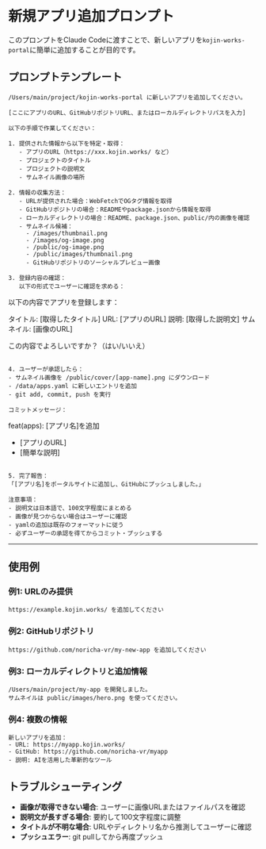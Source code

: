 # 新規アプリ追加プロンプト

このプロンプトをClaude Codeに渡すことで、新しいアプリを`kojin-works-portal`に簡単に追加することが目的です。

## プロンプトテンプレート

```
/Users/main/project/kojin-works-portal に新しいアプリを追加してください。

[ここにアプリのURL、GitHubリポジトリURL、またはローカルディレクトリパスを入力]

以下の手順で作業してください：

1. 提供された情報から以下を特定・取得：
   - アプリのURL（https://xxx.kojin.works/ など）
   - プロジェクトのタイトル
   - プロジェクトの説明文
   - サムネイル画像の場所

2. 情報の収集方法：
   - URLが提供された場合：WebFetchでOGタグ情報を取得
   - GitHubリポジトリの場合：READMEやpackage.jsonから情報を取得
   - ローカルディレクトリの場合：README、package.json、public/内の画像を確認
   - サムネイル候補：
     - /images/thumbnail.png
     - /images/og-image.png
     - /public/og-image.png
     - /public/images/thumbnail.png
     - GitHubリポジトリのソーシャルプレビュー画像

3. 登録内容の確認：
   以下の形式でユーザーに確認を求める：
   ```
   以下の内容でアプリを登録します：
   
   タイトル: [取得したタイトル]
   URL: [アプリのURL]
   説明: [取得した説明文]
   サムネイル: [画像のURL]
   
   この内容でよろしいですか？（はい/いいえ）
   ```

4. ユーザーが承認したら：
   - サムネイル画像を /public/cover/[app-name].png にダウンロード
   - /data/apps.yaml に新しいエントリを追加
   - git add, commit, push を実行
   
   コミットメッセージ：
   ```
   feat(apps): [アプリ名]を追加
   
   - [アプリのURL]
   - [簡単な説明]
   ```

5. 完了報告：
   「[アプリ名]をポータルサイトに追加し、GitHubにプッシュしました。」

注意事項：
- 説明文は日本語で、100文字程度にまとめる
- 画像が見つからない場合はユーザーに確認
- yamlの追加は既存のフォーマットに従う
- 必ずユーザーの承認を得てからコミット・プッシュする
```

---

## 使用例

### 例1: URLのみ提供
```
https://example.kojin.works/ を追加してください
```

### 例2: GitHubリポジトリ
```
https://github.com/noricha-vr/my-new-app を追加してください
```

### 例3: ローカルディレクトリと追加情報
```
/Users/main/project/my-app を開発しました。
サムネイルは public/images/hero.png を使ってください。
```

### 例4: 複数の情報
```
新しいアプリを追加：
- URL: https://myapp.kojin.works/
- GitHub: https://github.com/noricha-vr/myapp
- 説明: AIを活用した革新的なツール
```

## トラブルシューティング

- **画像が取得できない場合**: ユーザーに画像URLまたはファイルパスを確認
- **説明文が長すぎる場合**: 要約して100文字程度に調整
- **タイトルが不明な場合**: URLやディレクトリ名から推測してユーザーに確認
- **プッシュエラー**: git pullしてから再度プッシュ
